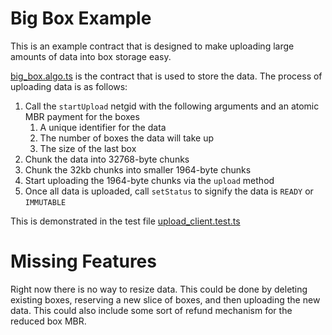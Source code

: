 # Big Box Example

This is an example contract that is designed to make uploading large amounts of data into box storage easy.

[big_box.algo.ts](./big_box.algo.ts) is the contract that is used to store the data. The process of uploading data is as follows:

1. Call the `startUpload` netgid with the following arguments and an atomic MBR payment for the boxes
   1. A unique identifier for the data
   2. The number of boxes the data will take up
   3. The size of the last box
2. Chunk the data into 32768-byte chunks
3. Chunk the 32kb chunks into smaller 1964-byte chunks
4. Start uploading the 1964-byte chunks via the `upload` method
5. Once all data is uploaded, call `setStatus` to signify the data is `READY` or `IMMUTABLE`

This is demonstrated in the test file [upload_client.test.ts](./upload_client.test.ts)

# Missing Features

Right now there is no way to resize data. This could be done by deleting existing boxes, reserving a new slice of boxes, and then uploading the new data. This could also include some sort of refund mechanism for the reduced box MBR.